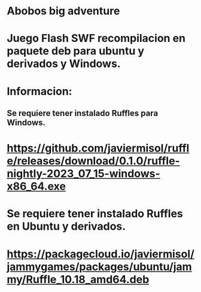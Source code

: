 # Abobos big adventure

# Juego Flash SWF recompilacion en paquete deb para ubuntu y derivados y Windows.

# Informacion:
## Se requiere tener instalado Ruffles para Windows.
# https://github.com/javiermisol/ruffle/releases/download/0.1.0/ruffle-nightly-2023_07_15-windows-x86_64.exe
# Se requiere tener instalado Ruffles en Ubuntu y derivados.
# https://packagecloud.io/javiermisol/jammygames/packages/ubuntu/jammy/Ruffle_10.18_amd64.deb
